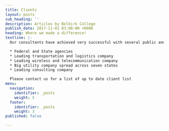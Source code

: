 ```yaml
---
title: Clients
layout: posts
sub_heading: ''
description: Articles by Belkirk College
publish_date: 2017-11-01 03:00:00 +0000
heading: Where we made a difference!
textline: |-
  Our consultants have achieved very successful with several public and private companies:

  * Federal and State agencies
  * Leading transportation and logistics company
  * Leading wireless and telecommunication company
  * Big utility company spread across seven states
  * Leading consulting company

  Please contact us for a list of up to date client list
menu:
  navigation:
    identifier: _posts
    weight: 5
  footer:
    identifier: _posts
    weight: 3
published: false

---
```

